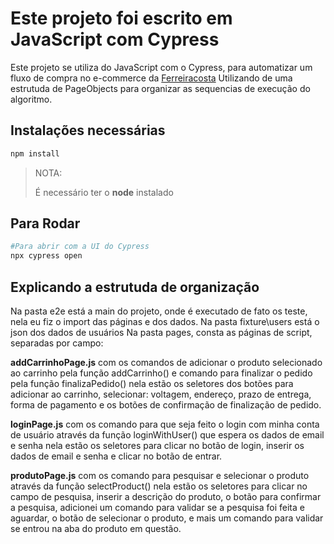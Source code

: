 # Este projeto foi escrito em JavaScript com Cypress

Este projeto se utiliza do JavaScript com o Cypress, para automatizar um fluxo de compra no e-commerce da [Ferreiracosta](https://www.ferreiracosta.com/)
Utilizando de uma estrutuda de PageObjects para organizar as sequencias de execução do algoritmo.

## Instalações necessárias
```bash
npm install
```
>NOTA:
>>
> É necessário ter o **node** instalado

## Para **Rodar**
```bash
#Para abrir com a UI do Cypress
npx cypress open
```

## Explicando a estrutuda de organização

Na pasta e2e está a main do projeto, onde é executado de fato os teste, nela eu fiz o import das páginas e dos dados. 
Na pasta fixture\users está o json dos dados de usuários
Na pasta pages, consta as páginas de script, separadas por campo:

**addCarrinhoPage.js** com os comandos de adicionar o produto selecionado ao carrinho pela função addCarrinho() e comando para finalizar o pedido pela função finalizaPedido()
nela estão os seletores dos botões para adicionar ao carrinho, selecionar: voltagem, endereço, prazo de entrega, forma de pagamento e os botões de confirmação de finalização de pedido.

**loginPage.js** com os comando para que seja feito o login com minha conta de usuário através da função loginWithUser() que espera os dados de email e senha
nela estão os seletores para clicar no botão de login, inserir os dados de email e senha e clicar no botão de entrar. 

**produtoPage.js** com os comando para pesquisar e selecionar o produto através da função selectProduct()
nela estão os seletores para clicar no campo de pesquisa, inserir a descrição do produto, o botão para confirmar a pesquisa, adicionei um comando para validar se a pesquisa foi feita e aguardar,
o botão de selecionar o produto, e mais um comando para validar se entrou na aba do produto em questão.
